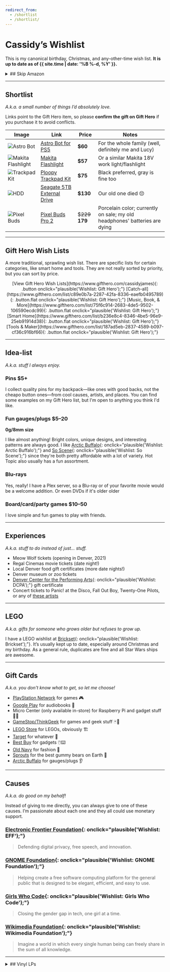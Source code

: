 ```yaml
---
redirect_from:
  - /shortlist
  - /shortlist/
---
```


# Cassidy’s Wishlist

This is my canonical birthday, Christmas, and any-other-time wish list. **It is up to date as of {{ site.time | date: '%B %-d, %Y' }}.**

<details markdown="1">
<summary markdown="1">
## Skip Amazon
</summary>

I dislike Amazon since they’re extremely [anti-competitive](https://www.yalelawjournal.org/note/amazons-antitrust-paradox) and [awful to their workers](https://gizmodo.com/reminder-amazon-treats-its-employees-like-shit-1792642652). So if you can, please purchase any items here somewhere other than Amazon.

**Buying from the company who makes the thing is usually best**, but I also recommend the following stores:

- [Target](https://target.com) - Their online shopping is great, plus there's the convenience of picking up in store skipping shipping costs.

- [Micro Center](https://microcenter.com) - They usually have all the Raspberry Pi stuff and lots of other electronics and accessories.

- [Best Buy](https://bestbuy.com) - Pretty competitive for most electronics, aside from cheaper things like small accessories. In-store pickup is great.

- [ClockWorkSynergy](https://www.clockworksynergy.com/) or [Barton Watch Bands](https://www.bartonwatchbands.com/){: onclick="plausible('Wishlist: Barton Watch Bands');"}  for watch bands/straps.

- [Arctic Buffalo](https://arcticbuffalo.com/collections/0g-8mm-filter) or [So Scene](https://www.soscene.com/0-gauge-8mm/){: onclick="plausible('Wishlist: So Scene');"} for jewelry (guages/plugs).

- [Google Shopping](https://shopping.google.com/) - Huge selection since they partner with _a ton_ of large and small retailers like Target, Best Buy, Costco, Fry's, Home Depot, etc. However, they changed it recently and it's a little harder to use.
</details>

---

## Shortlist

_A.k.a. a small number of things I’d absolutely love._

Links point to the Gift Hero item, so please **confirm the gift on Gift Hero** if you purchase it to avoid conflicts.

Image | Link | Price | Notes
------|------|-------|------
![Astro Bot](https://res.cloudinary.com/gift-hero/image/upload/t_item-detail/adfe97c3-230b-4709-8d5e-0a9883f69348?_a=BAAAV6E0) | [Astro Bot for PS5](https://www.gifthero.com/items/9c979586-b43a-401f-92bf-4c72c62c7cac) | **$60** | For the whole family (well, definitely me and Lucy)
![Makita Flashlight](https://res.cloudinary.com/gift-hero/image/upload/t_item-detail/e289a182-4381-4986-ba3b-972a00413a78?_a=BAAAV6E0) | [Makita Flashlight](https://www.gifthero.com/items/9c979586-b43a-401f-92bf-4c72c62c7cac) | **$57** | Or a similar Makita 18V work light/flashlight
![Trackpad Kit](https://res.cloudinary.com/gift-hero/image/upload/t_item-detail/13a69a8e-def1-46ed-85ba-77988a69fa0c?_a=BAAAV6E0) | [Ploopy Trackpad Kit](https://www.gifthero.com/items/e404b667-3b85-44c9-8f75-3a07d0b22d97) | **$75** | Black preferred, gray is fine too
![HDD](https://res.cloudinary.com/gift-hero/image/upload/t_item-detail/z3rua2lu8cus7vxagozg?_a=BAAAV6E0) | [Seagate 5TB External Drive](https://www.gifthero.com/items/a21164dc-6e3f-4777-8e93-789ffb60712e) | **$130** | Our old one died 😔
![Pixel Buds](https://res.cloudinary.com/gift-hero/image/upload/t_item-detail/8c56ffcc-848d-4a1c-b871-8ef6f1b2166f?_a=BAAAV6E0) | [Pixel Buds Pro 2](https://www.gifthero.com/items/43859dec-a4a7-43da-a427-792d79f388a3) | $~~229~~ **179** | Porcelain color; currently on sale; my old headphones' batteries are dying

---

## Gift Hero Wish Lists

A more traditional, sprawling wish list. There are specific lists for certain categories, like smart home and tools. They are not really sorted by priority, but you can sort by price.

<div style="text-align: center;" markdown="1">
[View Gift Hero Wish Lists](https://www.gifthero.com/cassidyjames){: .button onclick="plausible('Wishlist: Gift Hero');"}
[Catch-all](https://www.gifthero.com/list/c89e0b7a-2287-42fa-8336-eaefb0495789){: .button.flat onclick="plausible('Wishlist: Gift Hero');"}
[Music, Book, & More](https://www.gifthero.com/list/75f6c914-2683-4de5-9502-106590ecdc99){: .button.flat onclick="plausible('Wishlist: Gift Hero');"}
[Smart Home](https://www.gifthero.com/list/b236e8c4-8346-4be5-96e9-25eb91914d38){: .button.flat onclick="plausible('Wishlist: Gift Hero');"}
[Tools & Maker](https://www.gifthero.com/list/187ad5eb-2837-4589-b097-cf36c916bf66){: .button.flat onclick="plausible('Wishlist: Gift Hero');"}
</div>

---

## Idea-list

_A.k.a. stuff I always enjoy._

### Pins **$5+**

I collect quality pins for my backpack—like ones with good backs, not the cheapo button ones—from cool causes, artists, and places. You can find some examples on my Gift Hero list, but I'm open to anything you think I'd like.

### Fun gauges/plugs **$5–20**

**0g/8mm size**

I like almost anything! Bright colors, unique designs, and interesting patterns are always good. I like [Arctic Buffalo](https://arcticbuffalo.com/collections/0g-8mm-filter){: onclick="plausible('Wishlist: Arctic Buffalo');"} and [So Scene](https://www.soscene.com/0-gauge-8mm/){: onclick="plausible('Wishlist: So Scene');"} since they're both pretty affordable with a lot of variety. Hot Topic also usually has a fun assortment.

### Blu-rays

Yes, really! I have a Plex server, so a Blu-ray or of your favorite movie would be a welcome addition. Or even DVDs if it's older older

### Board/card/party games **$10–50**

I love simple and fun games to play with friends.

---

## Experiences

_A.k.a. stuff to do instead of just… stuff._

* Meow Wolf tickets (opening in Denver, 2021)
* Regal Cinemas movie tickets (date night!)
* Local Denver food gift certificates (more date nights!)
* Denver museum or zoo tickets
* [Denver Center for the Performing Arts](https://denvercenter.org){: onclick="plausible('Wishlist: DCPA');"} gift certificate
* Concert tickets to Panic! at the Disco, Fall Out Boy, Twenty-One Pilots, or any of [these artists](https://www.last.fm/user/cassidyjames/library/artists)

---

## LEGO

_A.k.a. gifts for someone who grows older but refuses to grow up._

I have a LEGO wishlist at [Brickset](http://brickset.com/sets/wantedby-cassidyjames){: onclick="plausible('Wishlist: Brickset');"}. It’s usually kept up to date, especially around Christmas and my birthday. As a general rule, duplicates are fine and all Star Wars ships are awesome.

---

## Gift Cards

_A.k.a. you don't know what to get, so let me choose!_

* [PlayStation Network](https://www.playstation.com/en-us/explore/playstationnetwork/psn-cards/) for games 🎮
* [Google Play](https://play.google.com/intl/en_us/about/giftcards/) for audiobooks 📖
* Micro Center (only available in-store) for Raspberry Pi and gadget stuff 👨‍💻
* [GameStop/ThinkGeek](https://www.gamestop.com/gift-cards) for games and geek stuff 🃏🎲
* [LEGO Store](https://shop.lego.com/en-US/Give-Gift-Card) for LEGOs, obviously 🏗️
* [Target](https://www.target.com/c/target-giftcards/all-occasions/-/N-5xsxtZ5rxa0) for whatever 🎯
* [Best Buy](https://www.bestbuy.com/site/electronics/gift-cards/cat09000.c?id=cat09000#/) for gadgets 🖱️⌨️
* [Old Navy](http://oldnavy.gap.com/customerService/info.do?cid=35433) for fashion 🕺
* [Sprouts](https://www.sprouts.com/giftcards) for the best gummy bears on Earth 👅
* [Arctic Buffalo](https://arcticbuffalo.com/collections/gift-options/products/gift-card?variant=1040675312) for gauges/plugs 👂

---

## Causes

_A.k.a. do good on my behalf!_

Instead of giving to me directly, you can always give to one of these causes. I’m passionate about each one and they all could use monetary support.

### [Electronic Frontier Foundation](https://www.eff.org/){: onclick="plausible('Wishlist: EFF');"}

>Defending digital privacy, free speech, and innovation.

### [GNOME Foundation](https://www.gnome.org/support-gnome/donate/){: onclick="plausible('Wishlist: GNOME Foundation');"}

>Helping create a free software computing platform for the general public that is designed to be elegant, efficient, and easy to use.

### [Girls Who Code](https://girlswhocode.com/){: onclick="plausible('Wishlist: Girls Who Code');"}

>Closing the gender gap in tech, one girl at a time.

### [Wikimedia Foundation](https://wikimediafoundation.org/){: onclick="plausible('Wishlist: Wikimedia Foundation');"}

>Imagine a world in which every single human being can freely share in the sum of all knowledge.

---

<details markdown="1">
<summary markdown="1">
## Vinyl LPs
</summary>

_A.k.a. Katie got a turntable…_ 😁

In no particular order at all.

- Hamilton (Original Broadway Cast Recording)
- Uncharted Nathan Drake Collection
- [The Music of Destiny](https://bungiestore.com/products/the-music-of-destiny-volume-i-limited-edition-collectors-vinyl-box-set) - This was a limited-release, so it's on eBay for like $300. 😬
- Star Wars Soundtracks
  - Episode I: The Phantom Menace
  - Episode II: Attack of the Clones
  - Episode III: Revenge of the Sith
  - Episode V: The Empire Strikes Back
  - Episode VI: Return of the Jedi
  - Episode VII: The Force Awakens
  - Episode VIII: The Last Jedi
  - Episode IX: The Rise of Skywalker
  - Solo: A Star Wars Story
- Twenty-One Pilots
  - Regional at Best
  - Trench
  - Twenty-One Pilots (self-titled)
- Fall Out Boy
  - Take This to Your Grave
  - Infinity on High
  - American Beauty/American Psycho
  - From Under the Cork Tree
  - Save Rock and Roll
  - Folie à Deux
  - Believers Never Die
  - Believers Never Die (Vol. 2)
- Panic! at the Disco
  - A Fever You Can't Sweat Out
  - Vices & Virtues
  - Pretty. Odd.
- Blue Neighborhood by Troye Sivan
- Third Stage by Boston
- Waterparks (any album)

</details>
